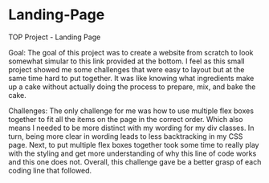 # Landing-Page
TOP Project - Landing Page

Goal:
  The goal of this project was to create a website from scratch to look somewhat simular to this link provided at the bottom. I feel as this small project showed me some
challenges that were easy to layout but at the same time hard to put together. It was like knowing what ingredients make up a cake without actually doing the process to
prepare, mix, and bake the cake.

Challenges:
  The only challenge for me was how to use multiple flex boxes together to fit all the items on the page in the correct order. Which also means I needed to be more 
 distinct with my wording for my div classes. In turn, being more clear in wording leads to less backtracking in my CSS page. Next, to put multiple flex boxes together
 took some time to really play with the styling and get more understanding of why this line of code works and this one does not. Overall, this challenge gave be a 
 better grasp of each coding line that followed.
 

